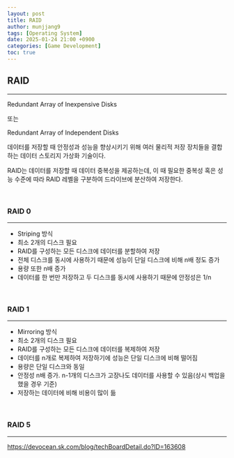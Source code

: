 ```yaml
---
layout: post
title: RAID
author: munjjang9
tags: [Operating System]
date: 2025-01-24 21:00 +0900
categories: [Game Development]
toc: true
---
```


## RAID
---
Redundant Array of Inexpensive Disks 

또는 

Redundant Array of Independent Disks

데이터를 저장할 때 안정성과 성능을 향상시키기 위해 여러 물리적 저장 장치들을 결합하는 데이터 스토리지 가상화 기술이다.

RAID는 데이터를 저장할 때 데이터 중복성을 제공하는데, 이 때 필요한 중복성 혹은 성능 수준에 따라 RAID 레벨을 구분하여 드라이브에 분산하여 저장한다.

<br>

### RAID 0
---
- Striping 방식
- 최소 2개의 디스크 필요
- RAID를 구성하는 모든 디스크에 데이터를 분할하여 저장
- 전체 디스크를 동시에 사용하기 때문에 성능이 단일 디스크에 비해 n배 정도 증가
- 용량 또한 n배 증가
- 데이터를 한 번만 저장하고 두 디스크를 동시에 사용하기 때문에 안정성은 1/n

<br>

### RAID 1
---
- Mirroring 방식
- 최소 2개의 디스크 필요
- RAID를 구성하는 모든 디스크에 데이터를 복제하여 저장
- 데이터를 n개로 복제하여 저장하기에 성능은 단일 디스크에 비해 떨어짐
- 용량은 단일 디스크와 동일
- 안정성 n배 증가. n-1개의 디스크가 고장나도 데이터를 사용할 수 있음(상시 백업을 했을 경우 기준)
- 저장하는 데이터에 비해 비용이 많이 듦

<br>

### RAID 5
---


https://devocean.sk.com/blog/techBoardDetail.do?ID=163608